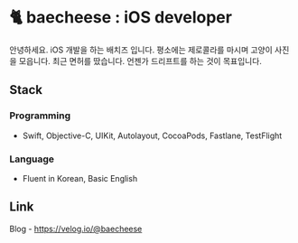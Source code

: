 # 🐈 baecheese : iOS developer
안녕하세요. iOS 개발을 하는 배치즈 입니다. 
평소에는 제로콜라를 마시며 고양이 사진을 모읍니다. 
최근 면허를 땄습니다. 언젠가 드리프트를 하는 것이 목표입니다.

## Stack
### Programming
- Swift, Objective-C, UIKit, Autolayout, CocoaPods, Fastlane, TestFlight
### Language
- Fluent in Korean, Basic English

## Link
Blog - https://velog.io/@baecheese
